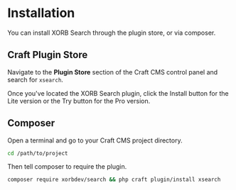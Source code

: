 # Installation

You can install XORB Search through the plugin store, or via composer.

## Craft Plugin Store

Navigate to the **Plugin Store** section of the Craft CMS control panel and search for `xsearch`.

Once you've located the XORB Search plugin, click the Install button for the Lite version or the Try button for the Pro version.

## Composer

Open a terminal and go to your Craft CMS project directory.

```bash
cd /path/to/project
```

Then tell composer to require the plugin.

```bash
composer require xorbdev/search && php craft plugin/install xsearch
```
